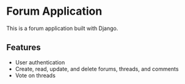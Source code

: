 # Forum Application

This is a forum application built with Django.

## Features

*   User authentication
*   Create, read, update, and delete forums, threads, and comments
*   Vote on threads

